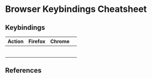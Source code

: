 # Browser Keybindings Cheatsheet

## Keybindings

| Action | Firefox | Chrome |     |
| ------ | ------- | ------ | --- |
|        |         |        |     |
|        |         |        |     |
|        |         |        |     |
|        |         |        |     |
|        |         |        |     |
|        |         |        |     |

## References
